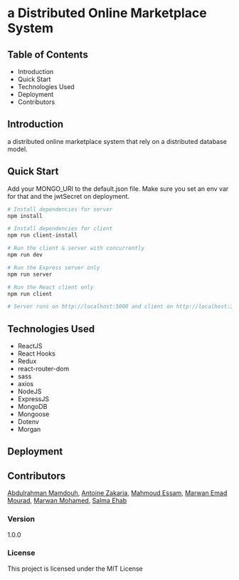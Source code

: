 # a Distributed Online Marketplace System



## Table of Contents

- Introduction
- Quick Start
- Technologies Used
- Deployment
- Contributors

## Introduction
a distributed online marketplace system that rely on a distributed database model.



## Quick Start

Add your MONGO_URI to the default.json file. Make sure you set an env var for that and the jwtSecret on deployment.

```bash
# Install dependencies for server
npm install

# Install dependencies for client
npm run client-install

# Run the client & server with concurrently
npm run dev

# Run the Express server only
npm run server

# Run the React client only
npm run client

# Server runs on http://localhost:5000 and client on http://localhost:3000
```

## Technologies Used

- ReactJS
- React Hooks
- Redux
- react-router-dom
- sass
- axios
- NodeJS
- ExpressJS
- MongoDB
- Mongoose
- Dotenv
- Morgan

## Deployment


## Contributors

[Abdulrahman Mamdouh](https://github.com/abdumamdouh), [Antoine Zakaria](https://github.com/AntoineZakaria), [Mahmoud Essam](https://github.com/mahmoudnaoum), [Marwan Emad Mourad](https://github.com/MarwanEmadMourad), [Marwan Mohamed](https://github.com/Marwan-Alghandour), [Salma Ehab](https://github.com/salmaehab)

### Version

1.0.0

### License

This project is licensed under the MIT License
